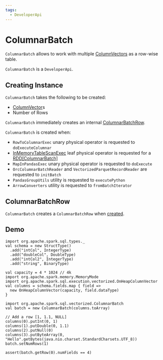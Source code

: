 ```yaml
---
tags:
  - DeveloperApi
---
```


# ColumnarBatch

`ColumnarBatch` allows to work with multiple [ColumnVectors](#columns) as a row-wise table.

`ColumnarBatch` is a `DeveloperApi`.

## Creating Instance

`ColumnarBatch` takes the following to be created:

* <span id="columns"> [ColumnVector](ColumnVector.md)s
* <span id="numRows"> Number of Rows

`ColumnarBatch` immediately creates an internal [ColumnarBatchRow](#row).

`ColumnarBatch` is created when:

* `RowToColumnarExec` unary physical operator is requested to `doExecuteColumnar`
* [InMemoryTableScanExec](physical-operators/InMemoryTableScanExec.md) leaf physical operator is requested for a [RDD[ColumnarBatch]](physical-operators/InMemoryTableScanExec.md#columnarInputRDD)
* `MapInPandasExec` unary physical operator is requested to `doExecute`
* `OrcColumnarBatchReader` and `VectorizedParquetRecordReader` are requested to `initBatch`
* `PandasGroupUtils` utility is requested to `executePython`
* `ArrowConverters` utility is requested to `fromBatchIterator`

## <span id="row"> ColumnarBatchRow

`ColumnarBatch` creates a `ColumnarBatchRow` when [created](#creating-instance).

## Demo

```text
import org.apache.spark.sql.types._
val schema = new StructType()
  .add("intCol", IntegerType)
  .add("doubleCol", DoubleType)
  .add("intCol2", IntegerType)
  .add("string", BinaryType)

val capacity = 4 * 1024 // 4k
import org.apache.spark.memory.MemoryMode
import org.apache.spark.sql.execution.vectorized.OnHeapColumnVector
val columns = schema.fields.map { field =>
  new OnHeapColumnVector(capacity, field.dataType)
}

import org.apache.spark.sql.vectorized.ColumnarBatch
val batch = new ColumnarBatch(columns.toArray)

// Add a row [1, 1.1, NULL]
columns(0).putInt(0, 1)
columns(1).putDouble(0, 1.1)
columns(2).putNull(0)
columns(3).putByteArray(0, "Hello".getBytes(java.nio.charset.StandardCharsets.UTF_8))
batch.setNumRows(1)

assert(batch.getRow(0).numFields == 4)
```

<!---
## Review Me
=== [[rowIterator]] Iterator Over InternalRows (in Batch) -- `rowIterator` Method

[source, java]
----
Iterator<InternalRow> rowIterator()
----

`rowIterator`...FIXME

[NOTE]
====
`rowIterator` is used when:

* `ArrowConverters` is requested to `fromBatchIterator`

* `AggregateInPandasExec`, `WindowInPandasExec`, and `FlatMapGroupsInPandasExec` physical operators are requested to execute (`doExecute`)

* `ArrowEvalPythonExec` physical operator is requested to `evaluate`
====

=== [[setNumRows]] Specifying Number of Rows (in Batch) -- `setNumRows` Method

[source, java]
----
void setNumRows(int numRows)
----

In essence, `setNumRows` resets the batch and makes it available for reuse.

Internally, `setNumRows` simply sets the <<numRows, numRows>> to the given `numRows`.

`setNumRows` is used when:

* `OrcColumnarBatchReader` is requested to `nextBatch`

* `VectorizedParquetRecordReader` is requested to [nextBatch](datasources/parquet/VectorizedParquetRecordReader.md#nextBatch) (when `VectorizedParquetRecordReader` is requested to [nextKeyValue](datasources/parquet/VectorizedParquetRecordReader.md#nextKeyValue))

* `ColumnVectorUtils` is requested to `toBatch` (for testing only)

* `ArrowConverters` is requested to `fromBatchIterator`

* `InMemoryTableScanExec` physical operator is requested to [createAndDecompressColumn](physical-operators/InMemoryTableScanExec.md#createAndDecompressColumn)

* `ArrowPythonRunner` is requested for a `ReaderIterator` (`newReaderIterator`)
-->
